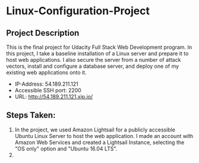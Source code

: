 # Linux-Configuration-Project
## Project Description
This is the final project for Udacity Full Stack Web Development program. In this project, I take a baseline installation of a Linux server and prepare it to host web applications. I also secure the server from a number of attack vectors, install and configure a database server, and deploy one of my existing web applications onto it.

- IP-Address: 54.189.211.121
- Accessible SSH port: 2200
- URL: http://54.189.211.121.xip.io/

## Steps Taken:
1. In the project, we used Amazon Lightsail for a publicly accessible Ubuntu Linux Server to host the web application. I made an account with Amazon Web Services and created a Lightsail Instance, selecting the "OS only" option and "Ubuntu 16.04 LTS".
2. 

